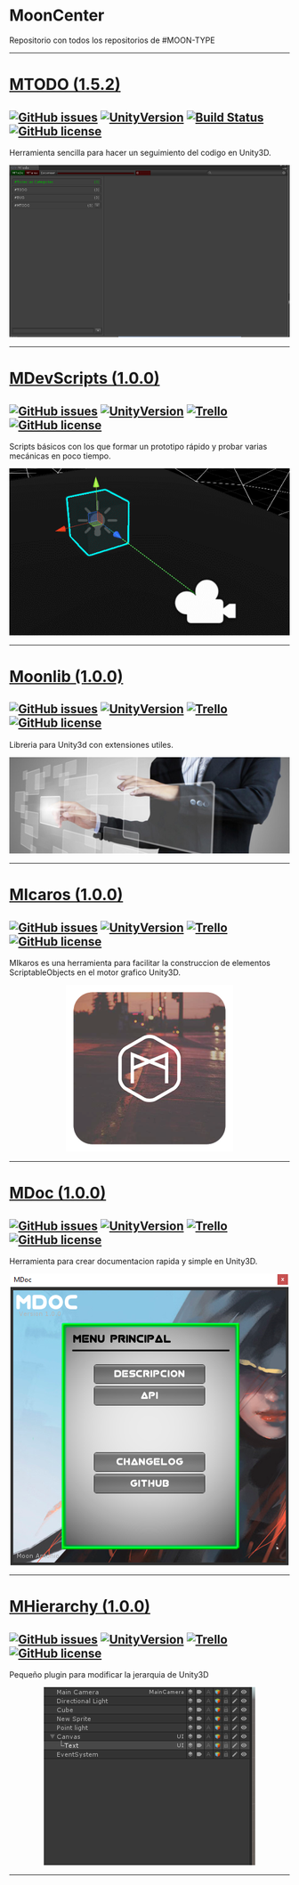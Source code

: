 # MoonCenter
Repositorio con todos los repositorios de #MOON-TYPE

---

# [MTODO (1.5.2)][1]
[![GitHub issues](https://img.shields.io/github/issues/MOON-TYPE/MTodo.svg)](https://github.com/MOON-TYPE/MTodo/issues)
[![UnityVersion](https://img.shields.io/badge/Unity-5.5.2p4-orange.svg)](https://unity3d.com/es)
[![Build Status](https://img.shields.io/badge/Trello-Active-brightgreen.svg)](https://trello.com/b/sy3fZdsd)
[![GitHub license](https://img.shields.io/badge/license-Apache%202-blue.svg)](https://raw.githubusercontent.com/MOON-TYPE/MTodo/master/LICENSE)
---

Herramienta sencilla para hacer un seguimiento del codigo en Unity3D.

<p align="center"><img src="https://raw.githubusercontent.com/MOON-TYPE/MTodo/master/Res/previ.png"></p>

---

# [MDevScripts (1.0.0)][2]
[![GitHub issues](https://img.shields.io/github/issues/MOON-TYPE/MDevScripts.svg)](https://github.com/MOON-TYPE/MDevScripts/issues)
[![UnityVersion](https://img.shields.io/badge/Unity-5.5.2p4-orange.svg)](https://unity3d.com/es)
[![Trello](https://img.shields.io/badge/Trello-OFF-red.svg)](https://github.com/MOON-TYPE/MIcaros)
[![GitHub license](https://img.shields.io/badge/license-MIT-blue.svg)](https://raw.githubusercontent.com/MOON-TYPE/MDevScripts/master/LICENSE)
---

Scripts básicos con los que formar un prototipo rápido y probar varias mecánicas en poco tiempo.

<p align="center"><img src="https://github.com/MOON-TYPE/MDevScripts/blob/master/Res/DrawRay.gif"></p>

---

# [Moonlib (1.0.0)][3]
[![GitHub issues](https://img.shields.io/github/issues/MOON-TYPE/Moonlib.svg)](https://github.com/MOON-TYPE/Moonlib/issues)
[![UnityVersion](https://img.shields.io/badge/Unity-2017.1.1p2-brightgreen.svg)](https://unity3d.com/es)
[![Trello](https://img.shields.io/badge/Trello-OFF-red.svg)](https://github.com/MOON-TYPE/MIcaros)
[![GitHub license](https://img.shields.io/badge/license-MIT-blue.svg)](https://raw.githubusercontent.com/MOON-TYPE/Moonlib/master/LICENSE)
---

Libreria para Unity3d con extensiones utiles.

<p align="center"><img src="https://github.com/MOON-TYPE/Moonlib/blob/master/res/lib.jpg?raw=true"></p>

---



# [MIcaros (1.0.0)][4]
[![GitHub issues](https://img.shields.io/github/issues/MOON-TYPE/MIcaros.svg)](https://github.com/MOON-TYPE/MIcaros/issues)
[![UnityVersion](https://img.shields.io/badge/Unity-5.5.2p4-orange.svg)](https://unity3d.com/es)
[![Trello](https://img.shields.io/badge/Trello-OFF-red.svg)](https://github.com/MOON-TYPE/MIcaros)
[![GitHub license](https://img.shields.io/badge/license-MIT-blue.svg)](https://raw.githubusercontent.com/MOON-TYPE/MIcaros/master/LICENSE)
---

MIkaros es una herramienta para facilitar la construccion de elementos ScriptableObjects en el motor grafico Unity3D.

<p align="center"><img src="https://github.com/MOON-TYPE/MIcaros/blob/master/res/MIcaros.png?raw=true"></p>

---



# [MDoc (1.0.0)][5]
[![GitHub issues](https://img.shields.io/github/issues/MOON-TYPE/MDoc.svg)](https://github.com/MOON-TYPE/MDoc/issues)
[![UnityVersion](https://img.shields.io/badge/Unity-5.5.2p4-orange.svg)](https://unity3d.com/es)
[![Trello](https://img.shields.io/badge/Trello-OFF-red.svg)](https://github.com/MOON-TYPE/MDoc)
[![GitHub license](https://img.shields.io/badge/license-MIT-blue.svg)](https://raw.githubusercontent.com/MOON-TYPE/MDoc/master/LICENSE)
---

Herramienta para crear documentacion rapida y simple en Unity3D.

<p align="center"><img src="https://github.com/MOON-TYPE/MDoc/blob/master/Res/preview/preview.png?raw=true"></p>

---

# [MHierarchy (1.0.0)][7]
[![GitHub issues](https://img.shields.io/github/issues/MOON-TYPE/MHierarchy.svg)](https://github.com/MOON-TYPE/MHierarchy/issues)
[![UnityVersion](https://img.shields.io/badge/Unity-5.6.1f1-blue.svg)](https://unity3d.com/es)
[![Trello](https://img.shields.io/badge/Trello-OFF-red.svg)](https://github.com/MOON-TYPE/MHierarchy)
[![GitHub license](https://img.shields.io/badge/license-MIT-blue.svg)](https://raw.githubusercontent.com/MOON-TYPE/MHierarchy/master/LICENSE)
---

Pequeño plugin para modificar la jerarquia de Unity3D

<p align="center"><img src="https://github.com/MOON-TYPE/MHierarchy/blob/master/res/Prev.png?raw=true"></p>

---


[1]: https://github.com/MOON-TYPE/MTodo
[2]: https://github.com/MOON-TYPE/MDevScripts
[3]: https://github.com/MOON-TYPE/Moonlib
[4]: https://github.com/MOON-TYPE/MIcaros
[5]: https://github.com/MOON-TYPE/MDoc
[6]: https://github.com/MOON-TYPE/MSquareArt
[7]: https://github.com/MOON-TYPE/MHierarchy
